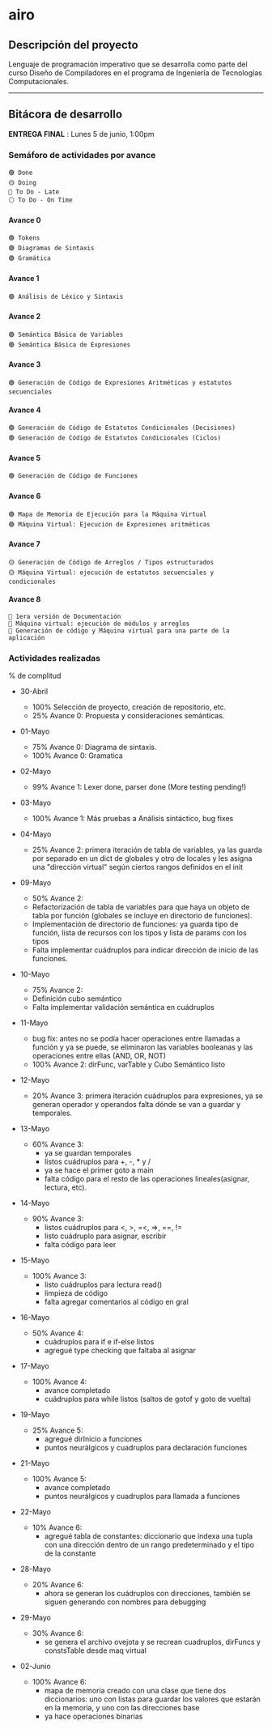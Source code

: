 # airo

## Descripción del proyecto
Lenguaje de programación  imperativo que se desarrolla como parte del curso Diseño de Compiladores en el programa de Ingeniería de Tecnologías Computacionales.

---

## Bitácora de desarrollo

**ENTREGA FINAL** : Lunes 5 de junio, 1:00pm

### Semáforo de actividades por avance

    🟢 Done
    🟡 Doing
    🔴 To Do - Late
    ⚪ To Do - On Time

#### Avance 0
    🟢 Tokens
    🟢 Diagramas de Sintaxis
    🟢 Gramática

#### Avance 1
    🟢 Análisis de Léxico y Sintaxis

#### Avance 2
    🟢 Semántica Básica de Variables
    🟢 Semántica Básica de Expresiones

#### Avance 3
    🟢 Generación de Código de Expresiones Aritméticas y estatutos secuenciales

#### Avance 4
    🟢 Generación de Código de Estatutos Condicionales (Decisiones)
    🟢 Generación de Código de Estatutos Condicionales (Ciclos)

#### Avance 5
    🟢 Generación de Código de Funciones

#### Avance 6
    🟢 Mapa de Memoria de Ejecución para la Máquina Virtual
    🟢 Máquina Virtual: Ejecución de Expresiones aritméticas

#### Avance 7
    🟡 Generación de Código de Arreglos / Tipos estructurados
    🟡 Máquina Virtual: ejecución de estatutos secuenciales y condicionales

#### Avance 8
    🔴 1era versión de Documentación
    🔴 Máquina virtual: ejecución de módulos y arreglos
    🔴 Generación de código y Máquina virtual para una parte de la aplicación

### Actividades realizadas
% de complitud

- 30-Abril
    - 100% Selección de proyecto, creación de repositorio, etc.
    - 25% Avance 0: Propuesta y consideraciones semánticas.  

- 01-Mayo
    - 75% Avance 0: Diagrama de sintaxis.  
    - 100% Avance 0: Gramatica

- 02-Mayo
    - 99% Avance 1: Lexer done, parser done  (More testing pending!)

- 03-Mayo
    - 100% Avance 1: Más pruebas a Análisis sintáctico, bug fixes

- 04-Mayo
    - 25% Avance 2: primera iteración de tabla de variables, ya las guarda por separado en un dict de globales y otro de locales y les asigna una "dirección virtual" según ciertos rangos definidos en el init

- 09-Mayo
    - 50% Avance 2:
    - Refactorización de tabla de variables para que haya un objeto de tabla por función (globales se incluye en directorio de funciones).
    - Implementación de directorio de funciones: ya guarda tipo de función, lista de recursos con los tipos y lista de params con los tipos
    - Falta implementar cuádruplos para indicar dirección de inicio de las funciones.

- 10-Mayo
    - 75% Avance 2:
    - Definición cubo semántico
    - Falta implementar validación semántica en cuádruplos

- 11-Mayo
    - bug fix: antes no se podía hacer operaciones entre llamadas a función y ya se puede, se eliminaron las variables booleanas y las operaciones entre ellas (AND, OR, NOT)
    - 100% Avance 2: dirFunc, varTable y Cubo Semántico listo

- 12-Mayo
    - 20% Avance 3: primera iteración cuádruplos para expresiones, ya se generan operador y operandos falta dónde se van a guardar y temporales.

- 13-Mayo
    - 60% Avance 3:
        - ya se guardan temporales
        - listos cuádruplos para +, -, * y /
        - ya se hace el primer goto a main
        - falta código para el resto de las operaciones lineales(asignar, lectura, etc).

- 14-Mayo
    - 90% Avance 3:
        - listos cuádruplos para <, >, =<, =>, ==, !=
        - listo cuádruplo para asignar, escribir
        - falta código para leer

- 15-Mayo
    - 100% Avance 3:
        - listo cuádruplos para lectura read()
        - limpieza de código
        - falta agregar comentarios al código en gral

- 16-Mayo
    - 50% Avance 4:
        - cuádruplos para if e if-else listos
        - agregué type checking que faltaba al asignar

- 17-Mayo
    - 100% Avance 4:
        - avance completado
        - cuádruplos para while listos (saltos de gotof y goto de vuelta)

- 19-Mayo
    - 25% Avance 5:
        - agregué dirInicio a funciones
        - puntos neurálgicos y cuadruplos para declaración funciones

- 21-Mayo
    - 100% Avance 5:
        - avance completado
        - puntos neurálgicos y cuadruplos para llamada a funciones

- 22-Mayo
    - 10% Avance 6:
        - agregué tabla de constantes: diccionario que indexa una tupla con una dirección dentro de un rango predeterminado y el tipo de la constante

- 28-Mayo
    - 20% Avance 6:
        - ahora se generan los cuádruplos con direcciones, también se siguen generando con nombres para debugging
    
- 29-Mayo
    - 30% Avance 6:
        - se genera el archivo ovejota y se recrean cuadruplos, dirFuncs y constsTable desde maq virtual

- 02-Junio
    - 100% Avance 6:
        - mapa de memoria creado con una clase que tiene dos diccionarios: uno con listas para guardar los valores que estarán en la memoria, y uno con las direcciones base
        - ya hace operaciones binarias